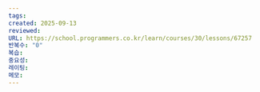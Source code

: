 ```yaml
---
tags:
created: 2025-09-13
reviewed:
URL: https://school.programmers.co.kr/learn/courses/30/lessons/67257
반복수: "0"
복습:
중요성:
레이팅:
메모:
---
```

